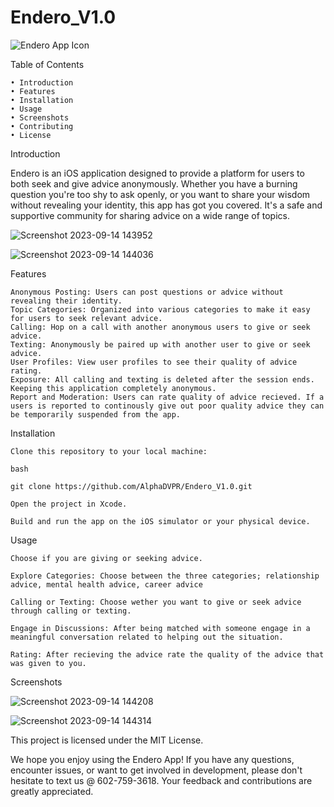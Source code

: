 # Endero_V1.0

![Endero App Icon](https://github.com/AlphaDVLPR/Endero_V1.0/assets/51697381/c79a9fc3-1f4c-4349-8a53-784301670650)

Table of Contents

    • Introduction
    • Features
    • Installation
    • Usage
    • Screenshots
    • Contributing
    • License

Introduction

Endero is an iOS application designed to provide a platform for users to both seek and give advice anonymously. Whether you have a burning question you're too shy to ask openly, or you want to share your wisdom without revealing your identity, this app has got you covered. It's a safe and supportive community for sharing advice on a wide range of topics.

![Screenshot 2023-09-14 143952](https://github.com/AlphaDVLPR/Endero_V1.0/assets/51697381/c0ea1a57-4bc7-4d6c-bc6e-3e46484ff898)

![Screenshot 2023-09-14 144036](https://github.com/AlphaDVLPR/Endero_V1.0/assets/51697381/e1778c65-b69c-4d62-ba9c-11be1818a141)

Features

    Anonymous Posting: Users can post questions or advice without revealing their identity.
    Topic Categories: Organized into various categories to make it easy for users to seek relevant advice.
    Calling: Hop on a call with another anonymous users to give or seek advice.
    Texting: Anonymously be paired up with another user to give or seek advice.
    User Profiles: View user profiles to see their quality of advice rating.
    Exposure: All calling and texting is deleted after the session ends. Keeping this application completely anonymous.
    Report and Moderation: Users can rate quality of advice recieved. If a users is reported to continously give out poor quality advice they can be temporarily suspended from the app.

Installation

    Clone this repository to your local machine:

    bash

    git clone https://github.com/AlphaDVPR/Endero_V1.0.git

    Open the project in Xcode.

    Build and run the app on the iOS simulator or your physical device.

Usage

    Choose if you are giving or seeking advice.

    Explore Categories: Choose between the three categories; relationship advice, mental health advice, career advice

    Calling or Texting: Choose wether you want to give or seek advice through calling or texting.

    Engage in Discussions: After being matched with someone engage in a meaningful conversation related to helping out the situation.

    Rating: After recieving the advice rate the quality of the advice that was given to you.


Screenshots

![Screenshot 2023-09-14 144208](https://github.com/AlphaDVLPR/Endero_V1.0/assets/51697381/26c1ed00-a810-4777-b680-8c0d0bc3c598)

![Screenshot 2023-09-14 144314](https://github.com/AlphaDVLPR/Endero_V1.0/assets/51697381/bf6434c2-1562-4cec-ac0d-676b15b9417a)

This project is licensed under the MIT License.

We hope you enjoy using the Endero App! If you have any questions, encounter issues, or want to get involved in development, please don't hesitate to text us @ 602-759-3618. Your feedback and contributions are greatly appreciated.

